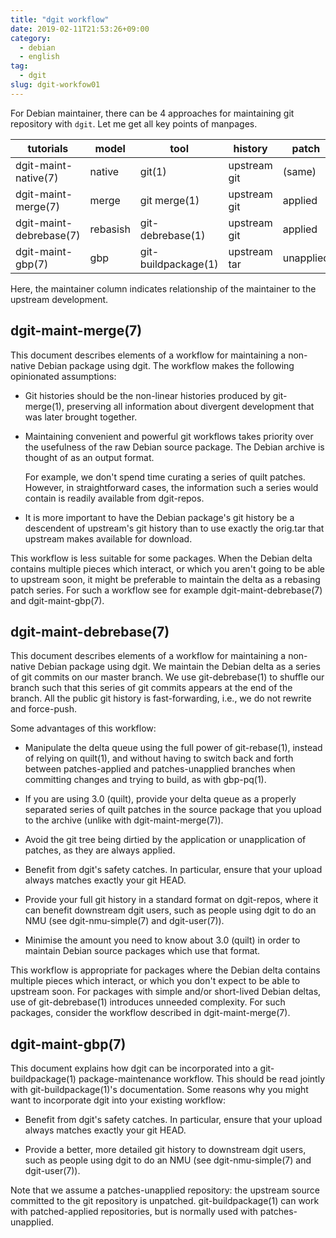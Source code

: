```yaml
---
title: "dgit workflow"
date: 2019-02-11T21:53:26+09:00
category:
  - debian 
  - english
tag:
  - dgit
slug: dgit-workfow01
---
```


For Debian maintainer, there can be 4 approaches for maintaining git repository
with `dgit`.  Let me get all key points of manpages.

| tutorials               | model    | tool                | history       | patch     | quilt  | maintainer |
|-------------------------|----------|---------------------|---------------|-----------|--------|------------|
| dgit-maint-native(7)    | native   | git(1)              | upstream git  | (same)    | N/A    | upstream   |
| dgit-maint-merge(7)     | merge    | git merge(1)        | upstream git  | applied   | merged | upstream   |
| dgit-maint-debrebase(7) | rebasish | git-debrebase(1)    | upstream git  | applied   | series | downstream |
| dgit-maint-gbp(7)       | gbp      | git-buildpackage(1) | upstream tar  | unapplied | series | downstream |


Here, the maintainer column indicates relationship of the maintainer to the upstream development. 

## dgit-maint-merge(7)

This document describes elements of a workflow for maintaining a non-
native Debian package using dgit.  The workflow makes the following
opinionated assumptions:

  * Git histories should be the non-linear histories produced by
    git-merge(1), preserving all information about divergent
    development that was later brought together.

  * Maintaining convenient and powerful git workflows takes priority
    over the usefulness of the raw Debian source package.  The Debian
    archive is thought of as an output format.

    For example, we don't spend time curating a series of quilt
    patches.  However, in straightforward cases, the information such a
    series would contain is readily available from dgit-repos.

 *  It is more important to have the Debian package's git history be a
    descendent of upstream's git history than to use exactly the
    orig.tar that upstream makes available for download.

This workflow is less suitable for some packages.  When the Debian
delta contains multiple pieces which interact, or which you aren't
going to be able to upstream soon, it might be preferable to maintain
the delta as a rebasing patch series.  For such a workflow see for
example dgit-maint-debrebase(7) and dgit-maint-gbp(7).

## dgit-maint-debrebase(7)

This document describes elements of a workflow for maintaining a non-
native Debian package using dgit.  We maintain the Debian delta as a
series of git commits on our master branch.  We use git-debrebase(1) to
shuffle our branch such that this series of git commits appears at the
end of the branch.  All the public git history is fast-forwarding,
i.e., we do not rewrite and force-push.

Some advantages of this workflow:

  * Manipulate the delta queue using the full power of git-rebase(1),
    instead of relying on quilt(1), and without having to switch back
    and forth between patches-applied and patches-unapplied branches
    when committing changes and trying to build, as with gbp-pq(1).

  * If you are using 3.0 (quilt), provide your delta queue as a
    properly separated series of quilt patches in the source package
    that you upload to the archive (unlike with dgit-maint-merge(7)).

  * Avoid the git tree being dirtied by the application or
    unapplication of patches, as they are always applied.

  * Benefit from dgit's safety catches.  In particular, ensure that
    your upload always matches exactly your git HEAD.

  * Provide your full git history in a standard format on dgit-repos,
    where it can benefit downstream dgit users, such as people using
    dgit to do an NMU (see dgit-nmu-simple(7) and dgit-user(7)).

  * Minimise the amount you need to know about 3.0 (quilt) in order to
    maintain Debian source packages which use that format.

This workflow is appropriate for packages where the Debian delta
contains multiple pieces which interact, or which you don't expect to
be able to upstream soon.  For packages with simple and/or short-lived
Debian deltas, use of git-debrebase(1) introduces unneeded complexity.
For such packages, consider the workflow described in
dgit-maint-merge(7).


## dgit-maint-gbp(7)

This document explains how dgit can be incorporated into a
git-buildpackage(1) package-maintenance workflow.  This should be read
jointly with git-buildpackage(1)'s documentation.  Some reasons why you
might want to incorporate dgit into your existing workflow:

  * Benefit from dgit's safety catches.  In particular, ensure that
    your upload always matches exactly your git HEAD.

  * Provide a better, more detailed git history to downstream dgit
    users, such as people using dgit to do an NMU (see
    dgit-nmu-simple(7) and dgit-user(7)).

Note that we assume a patches-unapplied repository: the upstream source
committed to the git repository is unpatched.  git-buildpackage(1) can
work with patched-applied repositories, but is normally used with
patches-unapplied.


